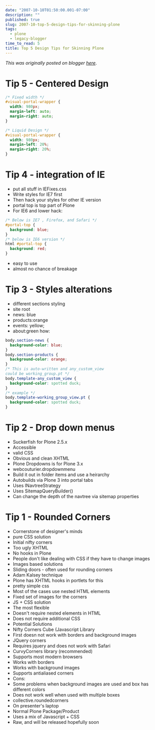 ```yaml
---
date: "2007-10-10T01:50:00.001-07:00"
description: ""
published: true
slug: 2007-10-top-5-design-tips-for-skinning-plone
tags:
  - plone
  - legacy-blogger
time_to_read: 5
title: Top 5 Design Tips for Skinning Plone
---
```


_This was originally posted on blogger [here](https://pydanny.blogspot.com/2007/10/top-5-design-tips-for-skinning-plone.html)_.

# Tip 5 - Centered Design

```css
/* Fixed width */
#visual-portal-wrapper {
  width: 980px;
  margin-left: auto;
  margin-right: auto;
}

/* Liquid Design */
#visual-portal-wrapper {
  width: 980px;
  margin-left: 20%;
  margin-right: 20%;
}
```

# Tip 4 - integration of IE

- put all stuff in IEFixes.css
- Write styles for IE7 first
- Then hack your styles for other IE version
- portal top is top part of Plone
- For IE6 and lower hack:

```css
/* Below is IE7 , Firefox, and Safari */
#portal-top {
  background: blue;
}
/* below is IE6 version */
html #portal-top {
  background: red;
}
```

- easy to use
- almost no chance of breakage

# Tip 3 - Styles alterations

- different sections styling
- site root
- news: blue
- products:orange
- events: yellow;
- about:green
  how:

```css
body.section-news {
  background-color: blue;
}
body.section-products {
  background-color: orange;
}
/* This is auto-written and any_custom_view
could be working_group.pt */
body.template-any_custom_view {
  background-color: spotted duck;
}
/* example */
body.template-working_group_view.pt {
  background-color: spotted duck;
}
```

# Tip 2 - Drop down menus

- Suckerfish for Plone 2.5.x
- Accessible
- valid CSS
- Obvious and clean XHTML
- Plone Dropdowns is for Plone 3.x
- webcouturier.dropdownmenu
- Build it out in folder items and use a heirarchy
- Autobuilds via Plone 3 into portal tabs
- Uses INavtreeStrategy
- Uses SitemapQueryBuilder()
- Can change the depth of the navtree via sitemap properties

# Tip 1 - Rounded Corners

- Cornerstone of designer's minds
- pure CSS solution
- Initial nifty corners
- Too ugly XHTML
- No hooks in Plone
- People don't like dealing with CSS if they have to change images
- Images based solutions
- Sliding doors - often used for rounding corners
- Adam Kalsey technique
- Plone has XHTML hooks in portlets for this
- pretty simple css
- Most of the cases use nested HTML elements
- Fixed set of images for the corners
- JS + CSS solution
- The most flexible
- Doesn't require nested elements in HTML
- Does not require additional CSS
- Potential Solutions
- Nifty Corners Cube (Javascript Library
- First doesn not work with borders and background images
- JQuery corners
- Requires jquery and does not work with Safari
- CurvyCorners library (recommended)
- Supports most modern browsers
- Works with borders
- Works with background images
- Supports antialiased corners
- Cons:
- Some problems when background images are used and box has different colors
- Does not work well when used with multiple boxes
- collective.roundedcorners
- On presenter's laptop
- Normal Plone Package/Product
- Uses a mix of Javascript + CSS
- Raw, and will be released hopefully soon
